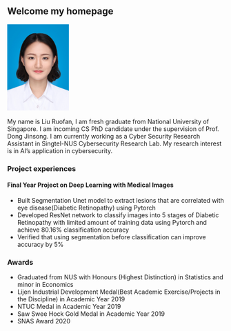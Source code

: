 

## Welcome my homepage
<p align="left">
<img src="IMG_1877.JPG" height="200">
</p>

My name is Liu Ruofan, I am fresh graduate from National University of Singapore. I am incoming CS PhD candidate under the supervision of Prof. Dong Jinsong. I am currently working as a Cyber Security Research Assistant in Singtel-NUS Cybersecurity Research Lab. My research interest is in AI’s application in cybersecurity. 


### Project experiences 
#### Final Year Project on Deep Learning with Medical Images
- Built Segmentation Unet model to extract lesions that are correlated with eye disease(Diabetic Retinopathy) using Pytorch
- Developed ResNet network to classify images into 5 stages of Diabetic Retinopathy with limited amount of training data using Pytorch and achieve 80.16% classification accuracy
- Verified that using segmentation before classification can improve accuracy by 5%


### Awards
- Graduated from NUS with Honours (Highest Distinction) in Statistics and minor in Economics
- Lijen Industrial Development Medal(Best Academic Exercise/Projects in the Discipline) in Academic Year 2019
- NTUC Medal in Academic Year 2019
- Saw Swee Hock Gold Medal in Academic Year 2019
- SNAS Award 2020 
